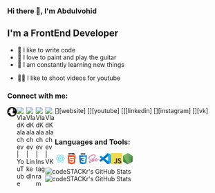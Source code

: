 ### Hi there 👋, I'm Abdulvohid

## I'm a FrontEnd Developer

- 💪 I like to write code
- 🎉 I love to paint and play the guitar
- 🥅 I am constantly learning new things
<!-- - ⚡ I love writing an article for https://webtricks-master.ru/ -->
- 🤹🏽 I like to shoot videos for youtube

### Connect with me:

[<img align="left" alt="webtricks-master.ru" width="22px" src="https://raw.githubusercontent.com/iconic/open-iconic/master/svg/globe.svg" />][website]
[<img align="left" alt="VladKalachev | YouTube" width="22px" src="https://cdn.jsdelivr.net/npm/simple-icons@v3/icons/youtube.svg" />][youtube]
[<img align="left" alt="VladKalachev | LinkedIn" width="22px" src="https://cdn.jsdelivr.net/npm/simple-icons@v3/icons/linkedin.svg" />][linkedin]
[<img align="left" alt="VladKalachev | Instagram" width="22px" src="https://cdn.jsdelivr.net/npm/simple-icons@v3/icons/instagram.svg" />][instagram]
[<img align="left" alt="VladKalachev | VK" width="22px" src="https://cdn.jsdelivr.net/npm/simple-icons@v3/icons/vk.svg" />][vk]

<br />

### Languages and Tools:

<img align="left" alt="React" width="26px" src="https://raw.githubusercontent.com/github/explore/80688e429a7d4ef2fca1e82350fe8e3517d3494d/topics/react/react.png" />
<img align="left" alt="HTML5" width="26px" src="https://raw.githubusercontent.com/github/explore/80688e429a7d4ef2fca1e82350fe8e3517d3494d/topics/html/html.png" />
<img align="left" alt="CSS3" width="26px" src="https://raw.githubusercontent.com/github/explore/80688e429a7d4ef2fca1e82350fe8e3517d3494d/topics/css/css.png" />
<img align="left" alt="Sass" width="26px" src="https://raw.githubusercontent.com/github/explore/80688e429a7d4ef2fca1e82350fe8e3517d3494d/topics/sass/sass.png" />
<img align="left" alt="Visual Studio Code" width="26px" src="https://raw.githubusercontent.com/github/explore/80688e429a7d4ef2fca1e82350fe8e3517d3494d/topics/visual-studio-code/visual-studio-code.png" />
<img align="left" alt="JavaScript" width="26px" src="https://raw.githubusercontent.com/github/explore/80688e429a7d4ef2fca1e82350fe8e3517d3494d/topics/javascript/javascript.png" />
<img align="left" alt="Node.js" width="26px" src="https://raw.githubusercontent.com/github/explore/80688e429a7d4ef2fca1e82350fe8e3517d3494d/topics/nodejs/nodejs.png" />

<br />
<br />

<!-- <details> -->
  <!-- <summary>:zap: Statistics:</summary> -->
   <img align="left" alt="codeSTACKr's GitHub Stats" src="https://themeforest.img.customer.envatousercontent.com/files/350904963/preview/preview.__large_preview.jpg?auto=compress%2Cformat&q=80&fit=crop&crop=top&max-h=8000&max-w=590&s=93a6ad8fa0a428bbdc664542a4491862" />
    <br />
    <img  align="left" alt="codeSTACKr's GitHub Stats" src="https://encrypted-tbn0.gstatic.com/images?q=tbn:ANd9GcTSgK82LEbVPvfzxA_s3Apvpb5jquXTuTigg474SA17glG4jV9vC3Wk4IIkGUJjwQavBUQ&usqp=CAU" />
<!-- </details> -->

<!-- [website]:
[youtube]:
[linkedin]:
[instagram]:
[vk]: -->
